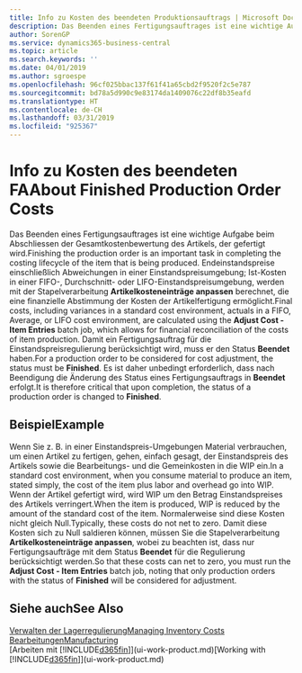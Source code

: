 ```yaml
---
title: Info zu Kosten des beendeten Produktionsauftrags | Microsoft Docs
description: Das Beenden eines Fertigungsauftrages ist eine wichtige Aufgabe beim Abschliessen der Gesamtkostenbewertung des Artikels, der gefertigt wird. Endeinstandspreise (Abweichungen in einer Einstandspreisumgebung; Ist-Kosten in einer FIFO-, Durchschnitt- oder LIFO-Einstandspreisumgebung) werden mit der Stapelverarbeitung  Kosten anpassen Lagerreg. fakt berechnet.
author: SorenGP
ms.service: dynamics365-business-central
ms.topic: article
ms.search.keywords: ''
ms.date: 04/01/2019
ms.author: sgroespe
ms.openlocfilehash: 96cf025bbac137f61f41a65cbd2f9520f2c5e787
ms.sourcegitcommit: bd78a5d990c9e83174da1409076c22df8b35eafd
ms.translationtype: HT
ms.contentlocale: de-CH
ms.lasthandoff: 03/31/2019
ms.locfileid: "925367"
---
```

# <a name="about-finished-production-order-costs"></a><span data-ttu-id="af812-104">Info zu Kosten des beendeten FA</span><span class="sxs-lookup"><span data-stu-id="af812-104">About Finished Production Order Costs</span></span>
<span data-ttu-id="af812-105">Das Beenden eines Fertigungsauftrages ist eine wichtige Aufgabe beim Abschliessen der Gesamtkostenbewertung des Artikels, der gefertigt wird.</span><span class="sxs-lookup"><span data-stu-id="af812-105">Finishing the production order is an important task in completing the costing lifecycle of the item that is being produced.</span></span> <span data-ttu-id="af812-106">Endeinstandspreise einschließlich Abweichungen in einer Einstandspreisumgebung; Ist-Kosten in einer FIFO-, Durchschnitt- oder LIFO-Einstandspreisumgebung, werden mit der Stapelverarbeitung **Artikelkosteneinträge anpassen** berechnet, die eine finanzielle Abstimmung der Kosten der Artikelfertigung ermöglicht.</span><span class="sxs-lookup"><span data-stu-id="af812-106">Final costs, including variances in a standard cost environment, actuals in a FIFO, Average, or LIFO cost environment, are calculated using the **Adjust Cost - Item Entries** batch job, which allows for financial reconciliation of the costs of item production.</span></span> <span data-ttu-id="af812-107">Damit ein Fertigungsauftrag für die Einstandspreisregulierung berücksichtigt wird, muss er den Status **Beendet** haben.</span><span class="sxs-lookup"><span data-stu-id="af812-107">For a production order to be considered for cost adjustment, the status must be **Finished**.</span></span> <span data-ttu-id="af812-108">Es ist daher unbedingt erforderlich, dass nach Beendigung die Änderung des Status eines Fertigungsauftrags in **Beendet** erfolgt.</span><span class="sxs-lookup"><span data-stu-id="af812-108">It is therefore critical that upon completion, the status of a production order is changed to **Finished**.</span></span>  

## <a name="example"></a><span data-ttu-id="af812-109">Beispiel</span><span class="sxs-lookup"><span data-stu-id="af812-109">Example</span></span>  
 <span data-ttu-id="af812-110">Wenn Sie z. B. in einer Einstandspreis-Umgebungen Material verbrauchen, um einen Artikel zu fertigen, gehen, einfach gesagt, der Einstandspreis des Artikels sowie die Bearbeitungs- und die Gemeinkosten in die WIP ein.</span><span class="sxs-lookup"><span data-stu-id="af812-110">In a standard cost environment, when you consume material to produce an item, stated simply, the cost of the item plus labor and overhead go into WIP.</span></span> <span data-ttu-id="af812-111">Wenn der Artikel gefertigt wird, wird WIP um den Betrag Einstandspreises des Artikels verringert.</span><span class="sxs-lookup"><span data-stu-id="af812-111">When the item is produced, WIP is reduced by the amount of the standard cost of the item.</span></span> <span data-ttu-id="af812-112">Normalerweise sind diese Kosten nicht gleich Null.</span><span class="sxs-lookup"><span data-stu-id="af812-112">Typically, these costs do not net to zero.</span></span> <span data-ttu-id="af812-113">Damit diese Kosten sich zu Null saldieren können, müssen Sie die Stapelverarbeitung **Artikelkosteneinträge anpassen**, wobei zu beachten ist, dass nur Fertigungsaufträge mit dem Status **Beendet** für die Regulierung berücksichtigt werden.</span><span class="sxs-lookup"><span data-stu-id="af812-113">So that these costs can net to zero, you must run the **Adjust Cost - Item Entries** batch job, noting that only production orders with the status of **Finished** will be considered for adjustment.</span></span>  

## <a name="see-also"></a><span data-ttu-id="af812-114">Siehe auch</span><span class="sxs-lookup"><span data-stu-id="af812-114">See Also</span></span>  
[<span data-ttu-id="af812-115">Verwalten der Lagerregulierung</span><span class="sxs-lookup"><span data-stu-id="af812-115">Managing Inventory Costs</span></span>](finance-manage-inventory-costs.md)  
[<span data-ttu-id="af812-116">Bearbeitungen</span><span class="sxs-lookup"><span data-stu-id="af812-116">Manufacturing</span></span>](production-manage-manufacturing.md)  
<span data-ttu-id="af812-117">[Arbeiten mit [!INCLUDE[d365fin](includes/d365fin_md.md)]](ui-work-product.md)</span><span class="sxs-lookup"><span data-stu-id="af812-117">[Working with [!INCLUDE[d365fin](includes/d365fin_md.md)]](ui-work-product.md)</span></span>
